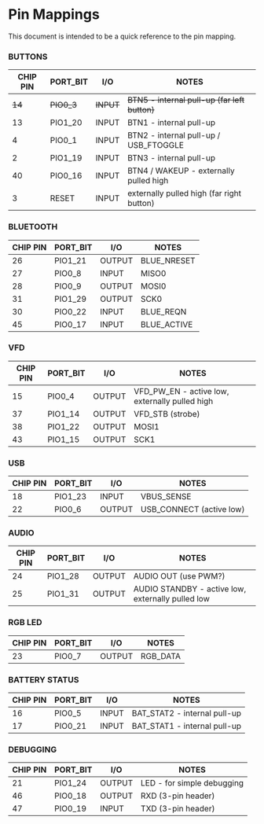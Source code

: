 # Pin Mappings
This document is intended to be a quick reference to the pin mapping.

### BUTTONS
| CHIP PIN | PORT_BIT | I/O | NOTES |
|----------|----------|-----|-------|
| ~~14~~ | ~~PIO0_3~~ | ~~INPUT~~ | ~~BTN5 - internal pull-up (far left button)~~ |
| 13 | PIO1_20 | INPUT | BTN1 - internal pull-up |
| 4  | PIO0_1 | INPUT | BTN2 - internal pull-up / USB_FTOGGLE |
| 2  | PIO1_19 | INPUT | BTN3 - internal pull-up |
| 40 | PIO0_16 | INPUT | BTN4 / WAKEUP - externally pulled high |
| 3  | RESET | INPUT | externally pulled high (far right button) |

### BLUETOOTH
| CHIP PIN | PORT_BIT | I/O | NOTES |
|----------|----------|-----|-------|
| 26 | PIO1_21 | OUTPUT | BLUE_NRESET |
| 27 | PIO0_8  | INPUT | MISO0 |
| 28 | PIO0_9 | OUTPUT | MOSI0 |
| 31 | PIO1_29 | OUTPUT | SCK0 |
| 30 | PIO0_22 | INPUT | BLUE_REQN |
| 45 | PIO0_17 | INPUT | BLUE_ACTIVE |

### VFD
| CHIP PIN | PORT_BIT | I/O | NOTES |
|----------|----------|-----|-------|
| 15 | PIO0_4 | OUTPUT | VFD_PW_EN - active low, externally pulled high |
| 37 | PIO1_14 | OUTPUT | VFD_STB (strobe) |
| 38 | PIO1_22 | OUTPUT | MOSI1 |
| 43 | PIO1_15 | OUTPUT | SCK1 |

### USB
| CHIP PIN | PORT_BIT | I/O | NOTES |
|----------|----------|-----|-------|
| 18 | PIO1_23 | INPUT | VBUS_SENSE |
| 22 | PIO0_6 | OUTPUT | USB_CONNECT (active low) |

### AUDIO
| CHIP PIN | PORT_BIT | I/O | NOTES |
|----------|----------|-----|-------|
| 24 | PIO1_28 | OUTPUT | AUDIO OUT (use PWM?) |
| 25 | PIO1_31 | OUTPUT | AUDIO STANDBY - active low, externally pulled low |

### RGB LED
| CHIP PIN | PORT_BIT | I/O | NOTES |
|----------|----------|-----|-------|
| 23 | PIO0_7 | OUTPUT | RGB_DATA |

### BATTERY STATUS
| CHIP PIN | PORT_BIT | I/O | NOTES |
|----------|----------|-----|-------|
| 16 | PIO0_5 | INPUT | BAT_STAT2 - internal pull-up |
| 17 | PIO0_21 | INPUT | BAT_STAT1 - internal pull-up |

### DEBUGGING
| CHIP PIN | PORT_BIT | I/O | NOTES |
|----------|----------|-----|-------|
| 21 | PIO1_24 | OUTPUT | LED - for simple debugging |
| 46 | PIO0_18 | OUTPUT | RXD (3-pin header) |
| 47 | PIO0_19 | INPUT | TXD	(3-pin header) |
